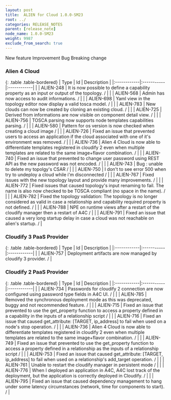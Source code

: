 ```yaml
---
layout: post
title:  ALIEN for Cloud 1.0.0-SM23
root: ../
categories: RELEASE_NOTES
parent: [release_note]
node_name: 1.0.0-SM23
weight: 9987
exclude_from_search: true
---
```





<i class="fa fa-plus text-success"></i> New feature <i class="fa fa-level-up text-primary"></i> Improvement  <i class="fa fa-bug text-danger"></i> Bug <i class="fa fa-exclamation-triangle text-warning"></i> Breaking change


### Alien 4 Cloud



  {: .table .table-bordered}
  | Type        | Id         | Description |
  |:------------|:-----------|:------------|
    |  <i class="fa fa-plus text-success"></i> | ALIEN-248 | It is now possible to define a capability property as an input or output of the topology. /  |
    |  <i class="fa fa-plus text-success"></i> | ALIEN-568 | Admin has now access to audit informations. /  |
    |  <i class="fa fa-plus text-success"></i> | ALIEN-698 | Yaml view in the topology editor now display a valid tosca model. /  |
    |  <i class="fa fa-plus text-success"></i> | ALIEN-783 | New clouds can now be created by cloning an existing cloud. /  |
      |  <i class="fa fa-level-up text-primary"></i> | ALIEN-725 | Derived from informations are now visible on component detail view. /  |
    |  <i class="fa fa-level-up text-primary"></i> | ALIEN-756 | TOSCA parsing now supports node templates capabilities parsing. /  |
      |  <i class="fa fa-bug text-danger"></i> | ALIEN-580 | Pattern for os version is now checked when creating a cloud image /  |
    |  <i class="fa fa-bug text-danger"></i> | ALIEN-726 | Fixed an issue that prevented users to access an application if the cloud associated with one of it's environment was removed. /  |
    |  <i class="fa fa-bug text-danger"></i> | ALIEN-736 | Alien 4 Cloud is now able to differentiate templates registered in cloudify 2 even when multiple templates are related to the same image+flavor combination. /  |
    |  <i class="fa fa-bug text-danger"></i> | ALIEN-740 | Fixed an issue that prevented to change user password using REST API as the new password was not encoded. /  |
    |  <i class="fa fa-bug text-danger"></i> | ALIEN-743 | Bug : unable to delete my topolgy's CSAR /  |
    |  <i class="fa fa-bug text-danger"></i> | ALIEN-750 | I don't to see error 500 when try to undeploy a cloud while i'm disconnected /  |
    |  <i class="fa fa-bug text-danger"></i> | ALIEN-767 | Fixed issues with the new topology layout and provide many improvements. /  |
    |  <i class="fa fa-bug text-danger"></i> | ALIEN-772 | Fixed issues that caused topology's input renaming to fail. The name is also now checked to be TOSCA compliant (no space in the name). /  |
    |  <i class="fa fa-bug text-danger"></i> | ALIEN-782 | Fixed the topology validation: The topology is no longer considered as valid in case a relationship and capability required property is not defined. /  |
    |  <i class="fa fa-bug text-danger"></i> | ALIEN-788 | NPE on runtime views after a restart of the cloudify manager then a restart of A4C /  |
    |  <i class="fa fa-bug text-danger"></i> | ALIEN-791 | Fixed an issue that caused a very long startup delay in case a cloud was not reachable on alien's startup. /  |
  


### Cloudify 3 PaaS Provider



  {: .table .table-bordered}
  | Type        | Id         | Description |
  |:------------|:-----------|:------------|
      |  <i class="fa fa-level-up text-primary"></i> | ALIEN-757 | Deployment artifacts are now managed by cloudify 3 provider. /  |
    


### Cloudify 2 PaaS Provider



  {: .table .table-bordered}
  | Type        | Id         | Description |
  |:------------|:-----------|:------------|
      |  <i class="fa fa-level-up text-primary"></i> | ALIEN-734 | Passwords for cloudify 2 connection are now configured using password type fields in A4C UI. /  |
    |  <i class="fa fa-level-up text-primary"></i> | ALIEN-785 | Removed the synchronous deployment mode as this was deprecated, buggy and not recommended feature. /  |
      |  <i class="fa fa-bug text-danger"></i> | ALIEN-715 | Fixed an issue that prevented to use the get_property function to access a property defined in a capability in the inputs of a relationship script /  |
    |  <i class="fa fa-bug text-danger"></i> | ALIEN-716 | Fixed an issue that caused get_attribute: [TARGET, ip_address] to fail when used on a node's stop operation. /  |
    |  <i class="fa fa-bug text-danger"></i> | ALIEN-736 | Alien 4 Cloud is now able to differentiate templates registered in cloudify 2 even when multiple templates are related to the same image+flavor combination. /  |
    |  <i class="fa fa-bug text-danger"></i> | ALIEN-749 | Fixed an issue that prevented to use the get_property function to access a property defined in a relationship as the inputs of a relationship script /  |
    |  <i class="fa fa-bug text-danger"></i> | ALIEN-753 | Fixed an issue that caused get_attribute: [TARGET, ip_address] to fail when used on a relationship's add_target operation. /  |
    |  <i class="fa fa-bug text-danger"></i> | ALIEN-761 | Unable to restart the cloudify manager in persistent mode /  |
    |  <i class="fa fa-bug text-danger"></i> | ALIEN-776 | When I deployed an application in A4C, A4C lost track of the deployment, but the application is correctly deployed in Cloudify. /  |
    |  <i class="fa fa-bug text-danger"></i> | ALIEN-795 | Fixed an issue that caused dependency management to hang under some latency circumstances (network, time for components to start). /  |
  

